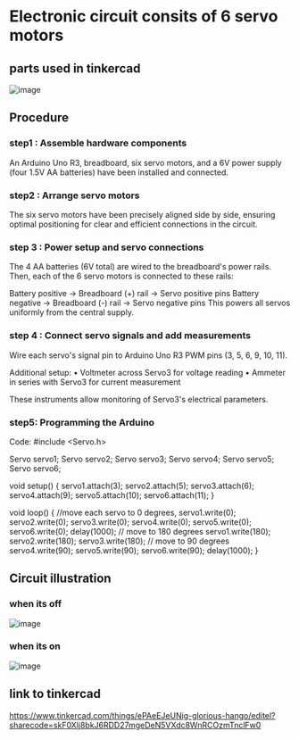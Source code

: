 # Electronic circuit consits of 6 servo motors 
## parts used in tinkercad
![image](https://github.com/hussein-ak/Electronic-circuit-using-6-servo-motors/assets/173874366/97e1134b-9b93-4773-a673-d8bddf236a79)
## Procedure
### step1 : Assemble hardware components
An Arduino Uno R3, breadboard, six servo motors, and a 6V power supply (four 1.5V AA batteries) have been installed and connected.
### step2 : Arrange servo motors
The six servo motors have been precisely aligned side by side, ensuring optimal positioning for clear and efficient connections in the circuit.
### step 3 : Power setup and servo connections
The 4 AA batteries (6V total) are wired to the breadboard's power rails. Then, each of the 6 servo motors is connected to these rails:

Battery positive → Breadboard (+) rail → Servo positive pins
Battery negative → Breadboard (-) rail → Servo negative pins
This powers all servos uniformly from the central supply.
### step 4 : Connect servo signals and add measurements
Wire each servo's signal pin to Arduino Uno R3 PWM pins (3, 5, 6, 9, 10, 11). 

Additional setup:
• Voltmeter across Servo3 for voltage reading
• Ammeter in series with Servo3 for current measurement

These instruments allow monitoring of Servo3's electrical parameters.
### step5: Programming the Arduino
Code:
#include <Servo.h>

Servo servo1;
Servo servo2;
Servo servo3;
Servo servo4;
Servo servo5;
Servo servo6;

void setup() {
  servo1.attach(3);
  servo2.attach(5);
  servo3.attach(6);
  servo4.attach(9);
  servo5.attach(10);
  servo6.attach(11);
}

void loop() {
  //move each servo to 0 degrees,
  servo1.write(0);
  servo2.write(0);
  servo3.write(0);
  servo4.write(0);
  servo5.write(0);
  servo6.write(0);
  delay(1000);
	//  move to 180 degrees
  servo1.write(180);
  servo2.write(180);
  servo3.write(180);
  //  move to 90 degrees
  servo4.write(90);
  servo5.write(90);
  servo6.write(90);
  delay(1000);
}

## Circuit illustration
### when its off
![image](https://github.com/hussein-ak/Electronic-circuit-using-6-servo-motors/assets/173874366/d5a2dc35-f24b-4860-8ad7-db12abe46783)

### when its on
![image](https://github.com/hussein-ak/Electronic-circuit-using-6-servo-motors/assets/173874366/78e81e0a-20c9-4592-afc9-d2254136eea4)

## link to tinkercad
https://www.tinkercad.com/things/ePAeEJeUNig-glorious-hango/editel?sharecode=skF0Xlj8bkJ6RDD27mgeDeN5VXdc8WnRCOzmTnclFw0

